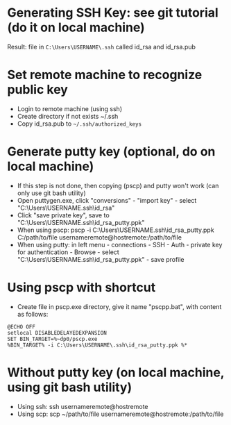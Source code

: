 # Generating SSH Key: see git tutorial (do it on local machine)
Result: file in ```C:\Users\USERNAME\.ssh``` called id_rsa and id_rsa.pub

# Set remote machine to recognize public key
- Login to remote machine (using ssh)
- Create directory if not exists ~/.ssh
- Copy id_rsa.pub to ```~/.ssh/authorized_keys```

# Generate putty key (optional, do on local machine)
- If this step is not done, then copying (pscp) and putty won't work (can only use git bash utility)
- Open puttygen.exe, click "conversions" - "import key" - select "C:\Users\USERNAME\.ssh\id_rsa"
- Click "save private key", save to "C:\Users\USERNAME\.ssh\id_rsa_putty.ppk"
- When using pscp: pscp -i C:\Users\USERNAME\.ssh\id_rsa_putty.ppk C:/path/to/file usernameremote@hostremote:/path/to/file
- When using putty: in left menu - connections - SSH - Auth - private key for authentication - Browse - select "C:\Users\USERNAME\.ssh\id_rsa_putty.ppk" - save profile

# Using pscp with shortcut
- Create file in pscp.exe directory, give it name "pscpp.bat", with content as follows:
```
@ECHO OFF
setlocal DISABLEDELAYEDEXPANSION
SET BIN_TARGET=%~dp0/pscp.exe
%BIN_TARGET% -i C:\Users\USERNAME\.ssh\id_rsa_putty.ppk %*
```

# Without putty key (on local machine, using git bash utility)
- Using ssh: ssh usernameremote@hostremote
- Using scp: scp ~/path/to/file usernameremote@hostremote:/path/to/file